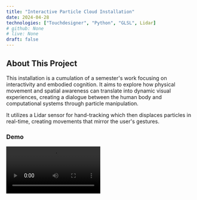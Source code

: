 ```yaml
---
title: "Interactive Particle Cloud Installation"
date: 2024-04-28
technologies: ["Touchdesigner", "Python", "GLSL", Lidar]
# github: None
# live: None
draft: false
---
```


## About This Project

This installation is a cumulation of a semester's work focusing on interactivity and embodied cognition. It aims to explore how physical movement and spatial awareness can translate into dynamic visual experiences, creating a dialogue between the human body and computational systems through particle manipulation.

It utilizes a Lidar sensor for hand-tracking which then displaces particles in real-time, creating movements that mirror the user's gestures.


### Demo

<video controls width="50%">
  <source src="/media/vids/cloudVid.mp4" type="video/mp4">
  Your browser does not support the video tag.
</video>